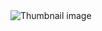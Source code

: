  <img src="https://www.datacamp.com/statement-of-accomplishment/course/47b97360dce1a5b8661e6b93bbb008a6fda517fc" alt="Thumbnail image">
